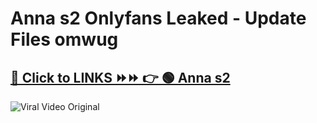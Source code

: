 
 # Anna s2 Onlyfans Leaked - Update Files omwug

## <h2><a href="https://clipsfans.com/Anna_s2&ref=git">🔗 Click to LINKS ⏩⏩ 👉 🟢 Anna s2 </a></h2>

<a href="https://clipsfans.com/Anna_s2&ref=git" rel="nofollow" data-target="animated-image.originalLink"><img src="https://i.ibb.co.com/xMMVF88/686577567.gif" alt="Viral Video Original" style="max-width: 100%; display: inline-block;" data-target="animated-image.originalImage"></a>

